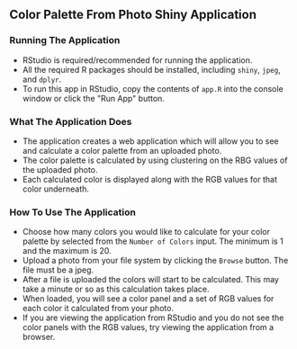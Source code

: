 ## Color Palette From Photo Shiny Application ##

### Running The Application ####
  * RStudio is required/recommended for running the application.
  * All the required R packages should be installed, including `shiny`, `jpeg`, and `dplyr`.
  * To run this app in RStudio, copy the contents of `app.R` into the console window or click the "Run App" button.

### What The Application Does ###
  * The application creates a web application which will allow you to see and calculate a color palette from an uploaded photo.
  * The color palette is calculated by using clustering on the RBG values of the uploaded photo.
  * Each calculated color is displayed along with the RGB values for that color underneath.

### How To Use The Application ###
  * Choose how many colors you would like to calculate for your color palette by selected from the `Number of Colors` input. The minimum is 1 and the maximum is 20.
  * Upload a photo from your file system by clicking the `Browse` button. The file must be a jpeg.
  * After a file is uploaded the colors will start to be calculated. This may take a minute or so as this calculation takes place.
  * When loaded, you will see a color panel and a set of RGB values for each color it calculated from your photo.
  * If you are viewing the application from RStudio and you do not see the color panels with the RGB values, try viewing the application from a browser.

